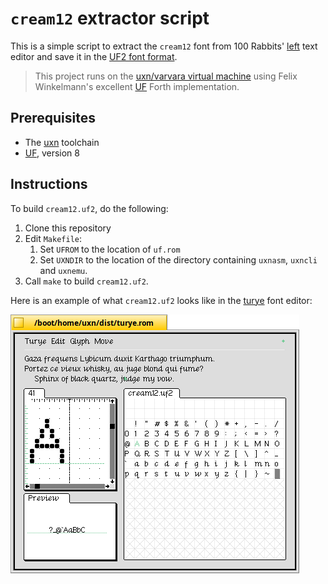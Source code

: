 # `cream12` extractor script

This is a simple script to extract the `cream12` font from 100 Rabbits' [left](https://100r.co/site/left.html) text editor and save it in the [UF2 font format](https://wiki.xxiivv.com/site/ufx_format.html).

> This project runs on the [uxn/varvara virtual machine](https://wiki.xxiivv.com/site/varvara.html) using Felix Winkelmann's excellent [UF](http://www.call-with-current-continuation.org/uf/uf.html) Forth implementation.

## Prerequisites

- The [uxn](https://100r.co/site/uxn.html) toolchain
- [UF](http://www.call-with-current-continuation.org/uf/uf.html), version 8

## Instructions

To build `cream12.uf2`, do the following:
1. Clone this repository
1. Edit `Makefile`:
    1. Set `UFROM` to the location of `uf.rom`
    1. Set `UXNDIR` to the location of the directory containing `uxnasm`, `uxncli` and `uxnemu`.
1. Call `make` to build `cream12.uf2`.

Here is an example of what `cream12.uf2` looks like in the [turye](https://wiki.xxiivv.com/site/turye.html) font editor:

![turye with cream12.uf2 open](turye.png)
